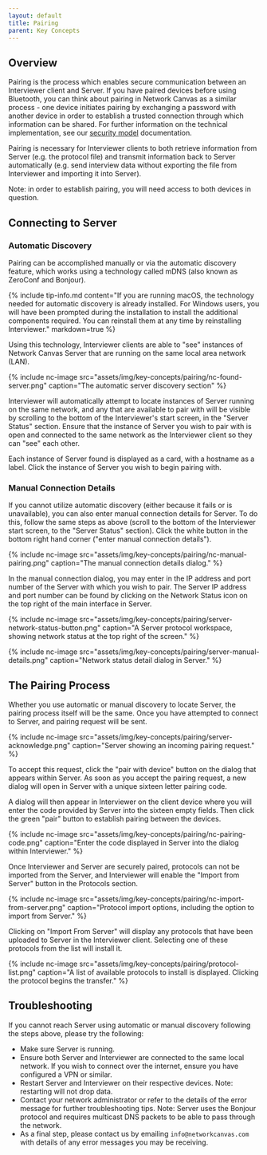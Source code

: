 ```yaml
---
layout: default
title: Pairing
parent: Key Concepts
---
```

## Overview

Pairing is the process which enables secure communication between an Interviewer client and Server. If you have paired devices before using Bluetooth, you can think about pairing in Network Canvas as a similar process - one device initiates pairing by exchanging a password with another device in order to establish a trusted connection through which information can be shared. For further information on the technical implementation, see our [security model](../../technical-documentation/security-model) documentation.

Pairing is necessary for Interviewer clients to both retrieve information from Server (e.g. the protocol file) and transmit information back to Server automatically (e.g. send interview data without exporting the file from Interviewer and importing it into Server).

Note: in order to establish pairing, you will need access to both devices in question.

## Connecting to Server

### Automatic Discovery

Pairing can be accomplished manually or via the automatic discovery feature, which works using a technology called mDNS (also known as ZeroConf and Bonjour).

{% include tip-info.md content="If you are running macOS, the technology needed for automatic discovery is already installed. For Windows users, you will have been prompted during the installation to install the additional components required. You can reinstall them at any time by reinstalling Interviewer." markdown=true %}

Using this technology, Interviewer clients are able to "see" instances of Network Canvas Server that are running on the same local area network (LAN).

{% include nc-image src="assets/img/key-concepts/pairing/nc-found-server.png" caption="The automatic server discovery section" %}

Interviewer will automatically attempt to locate instances of Server running on the same network, and any that are available to pair with will be visible by scrolling to the bottom of the Interviewer's start screen, in the "Server Status" section. Ensure that the instance of Server you wish to pair with is open and connected to the same network as the Interviewer client so they can "see" each other.

Each instance of Server found is displayed as a card, with a hostname as a label. Click the instance of Server you wish to begin pairing with.

### Manual Connection Details

If you cannot utilize automatic discovery (either because it fails or is unavailable), you can also enter manual connection details for Server. To do this, follow the same steps as above (scroll to the bottom of the Interviewer start screen, to the "Server Status" section). Click the white button in the bottom right hand corner ("enter manual connection details").

{% include nc-image src="assets/img/key-concepts/pairing/nc-manual-pairing.png" caption="The manual connection details dialog." %}

In the manual connection dialog, you may enter in the IP address and port number of the Server with which you wish to pair. The Server IP address and port number can be found by clicking on the Network Status icon on the top right of the main interface in Server.

{% include nc-image src="assets/img/key-concepts/pairing/server-network-status-button.png" caption="A Server protocol workspace, showing network status at the top right of the screen." %}

{% include nc-image src="assets/img/key-concepts/pairing/server-manual-details.png" caption="Network status detail dialog in Server." %}

## The Pairing Process

Whether you use automatic or manual discovery to locate Server, the pairing process itself will be the same. Once you have attempted to connect to Server, and pairing request will be sent.

{% include nc-image src="assets/img/key-concepts/pairing/server-acknowledge.png" caption="Server showing an incoming pairing request." %}

To accept this request, click the "pair with device" button on the dialog that appears within Server. As soon as you accept the pairing request, a new dialog will open in Server with a unique sixteen letter pairing code.

A dialog will then appear in Interviewer on the client device where you will enter the code provided by Server into the sixteen empty fields. Then click the green "pair" button to establish pairing between the devices.

{% include nc-image src="assets/img/key-concepts/pairing/nc-pairing-code.png" caption="Enter the code displayed in Server into the dialog within Interviewer." %}

Once Interviewer and Server are securely paired, protocols can not be imported from the Server, and Interviewer will enable the "Import from Server" button in the Protocols section.

{% include nc-image src="assets/img/key-concepts/pairing/nc-import-from-server.png" caption="Protocol import options, including the option to import from Server." %}

Clicking on "Import From Server" will display any protocols that have been uploaded to Server in the Interviewer client. Selecting one of these protocols from the list will install it.

{% include nc-image src="assets/img/key-concepts/pairing/protocol-list.png" caption="A list of available protocols to install is displayed. Clicking the protocol begins the transfer." %}

## Troubleshooting

If you cannot reach Server using automatic or manual discovery following the steps above, please try the following:

* Make sure Server is running.
* Ensure both Server and Interviewer are connected to the same local network. If you wish to connect over the internet, ensure you have configured a VPN or similar.
* Restart Server and Interviewer on their respective devices. Note: restarting will not drop data.
* Contact your network administrator or refer to the details of the error message for further troubleshooting tips. Note: Server uses the Bonjour protocol and requires multicast DNS packets to be able to pass through the network.
* As a final step, please contact us by emailing `info@networkcanvas.com` with details of any error messages you may be receiving.
